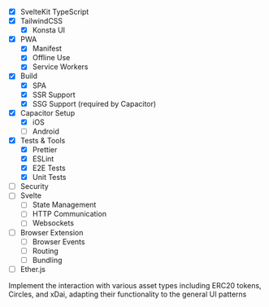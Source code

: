 - [x] SvelteKit TypeScript
- [x] TailwindCSS
  - [x] Konsta UI
- [x] PWA
  - [x] Manifest
  - [x] Offline Use
  - [x] Service Workers
- [x] Build
  - [x] SPA
  - [x] SSR Support
  - [x] SSG Support (required by Capacitor)
- [x] Capacitor Setup
  - [x] iOS
  - [ ] Android
- [x] Tests & Tools
  - [x] Prettier
  - [x] ESLint
  - [x] E2E Tests
  - [x] Unit Tests
- [ ] Security
- [ ] Svelte
  - [ ] State Management
  - [ ] HTTP Communication
  - [ ] Websockets
- [ ] Browser Extension
  - [ ] Browser Events
  - [ ] Routing
  - [ ] Bundling
- [ ] Ether.js

Implement the interaction with various asset types including ERC20 tokens, Circles, and xDai, adapting their functionality to the general UI patterns